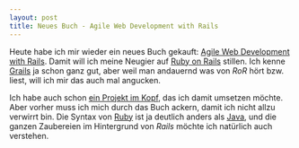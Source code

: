 ```yaml
---
layout: post
title: Neues Buch - Agile Web Development with Rails
---
```

Heute habe ich mir wieder ein neues Buch gekauft: [Agile Web Development with Rails][1]. Damit will ich meine Neugier auf [Ruby on Rails][2] stillen. Ich kenne [Grails][3] ja schon ganz gut, aber weil man andauernd was von *RoR* hört bzw. liest, will ich mir das auch mal angucken.

Ich habe auch schon [ein Projekt im Kopf][6], das ich damit umsetzen möchte. Aber vorher muss ich mich durch das Buch ackern, damit ich nicht allzu verwirrt bin. Die Syntax von [Ruby][4] ist ja deutlich anders als [Java][5], und die ganzen Zaubereien im Hintergrund von *Rails* möchte ich natürlich auch verstehen.


[1]: http://pragprog.com/book/rails4/agile-web-development-with-rails
[2]: http://rubyonrails.org/
[3]: http://grails.org/
[4]: http://www.ruby-lang.org/
[5]: http://www.oracle.com/technetwork/java/index.html
[6]: https://github.com/MoriTanosuke/FitbitAnalyzr
